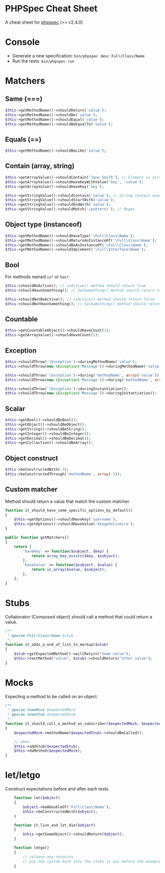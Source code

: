 PHPSpec Cheat Sheet
===================
A cheat sheet for [phpspec](https://github.com/phpspec/phpspec) (>= v2.4.0)

# Console
* Generate a new specification: `bin/phpspec desc Full/Class/Name`
* Run the tests: `bin/phpspec run`

# Matchers

## Same (===)

``` PHP
$this->getMethodName()->shouldReturn('value');
$this->getMethodName()->shouldBe('value');
$this->getMethodName()->shouldEqual('value');
$this->getMethodName()->shouldBeEqualTo('value');
```

## Equals (==)

``` PHP
$this->getMethodName()->shouldBeLike('value');
```

## Contain (array, string)

``` PHP
$this->getArrayValue()->shouldContain('Jane Smith'); // Element in array (===)
$this->getArrayValue()->shouldHaveKeyWithValue('key', 'value');
$this->getArrayValue()->shouldHaveKey('key');

$this->getStringValue()->shouldContain('value'); // String contain exact value (===)
$this->getStringValue()->shouldStartWith('value');
$this->getStringValue()->shouldEndWith('value');
$this->getStringValue()->shouldMatch('/pattern/'); // Regex
```

## Object type (instanceof)

``` PHP
$this->getMethodName()->shouldHaveType('\Full\Class\Name');
$this->getMethodName()->shouldReturnAnInstanceOf('\Full\Class\Name');
$this->getMethodName()->shouldBeAnInstanceOf('\Full\Class\Name');
$this->getMethodName()->shouldImplement('\Full\Interface\Name');
```

## Bool

For methods named `is*` or `has*`.

``` PHP
$this->shouldBeActive(); // isActive() method should return true
$this->shouldHaveSomething(); // hasSomething() method should return true

$this->shouldNotBeActive(); // isActive() method should return false
$this->shouldNotHaveSomething(); // hasSomething() method should return false
```

## Countable

``` PHP
$this->getCountableObject()->shouldHaveCount(1);
$this->getArrayValue()->shouldHaveCount(1);
```

## Exception

``` PHP
$this->shouldThrow('\Exception')->duringMethodName('value');
$this->shouldThrow(new \Exception('Message'))->duringMethodName('value');

$this->shouldThrow('\Exception')->during('methodName', array('value'));
$this->shouldThrow(new \Exception('Message'))->during('methodName', array('value'));

$this->shouldThrow('\Exception')->duringInstantiation();
$this->shouldThrow(new \Exception('Message'))->duringInstantiation();
```

## Scalar

``` PHP
$this->getBool()->shouldBeBool();
$this->getObject()->shouldBeObject();
$this->getString()->shouldBeString();
$this->getInteger()->shouldBeInteger();
$this->getDecimal()->shouldBeDecimal();
$this->getCollection()->shouldBeArray();
```

## Object construct

``` php
$this->beConstructedWith(-3);
$this->beConstructedThrough('methodName', array(-3));
```

## Custom matcher
Method should return a value that match the custom matcher.

``` PHP
function it_should_have_some_specific_options_by_default()
{
    $this->getOptions()->shouldHaveKey('username');
    $this->getOptions()->shouldHaveValue('diegoholiveira');
}

public function getMatchers()
{
    return [
        'haveKey' => function($subject, $key) {
            return array_key_exists($key, $subject);
        },
        'haveValue' => function($subject, $value) {
            return in_array($value, $subject);
        },
    ];
}
```

# Stubs
Collaborator (Composed object) should call a method that could return a value.

``` PHP
/**
 * @param Full\Class\Name $stub
 */
function it_adds_a_end_of_list_to_markup($stub)
{
    $stub->getExpectedMethod()->willReturn("Some value");
    $this->testMethod("value", $stub)->shouldReturn("other value");
}
```

# Mocks
Expecting a method to be called on an object.

``` PHP
/**
 * @param SomeMock $expectedMock
 * @param SomeStub $expectedStub
 */
function it_should_call_a_method_on_subscriber($expectedMock, $expectedStub)
{
    $expectedMock->methodName($expectedStub)->shouldBeCalled();

    // when
    $this->addStub($expectedStub);
    $this->doMethod($expectedMock);
}
```

# let/letgo
Construct expectations before and after each tests.

``` PHP
    function let($object)
    {
        $object->beADoubleOf('Full\Class\Name');
        $this->beConstructedWith($object);
    }

    function it_live_and_let_die($object)
    {
        $this->getSomeObject()->shouldReturn($object);
    }

    function letgo()
    {
        // release any resource
        // put the system back into the state it was before the example
    }
```

